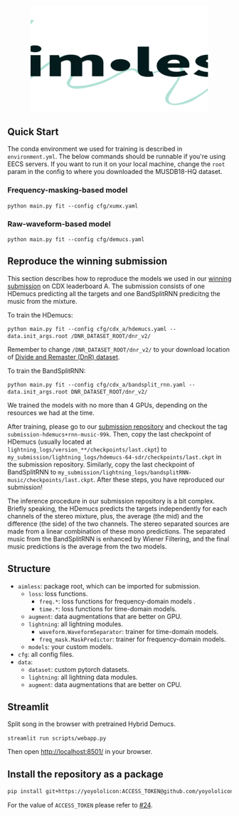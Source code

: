 <div align="center">

<img width="400px" src="docs/aimless-logo-crop.svg">

</div>

## Quick Start

The conda environment we used for training is described in `environment.yml`.
The below commands should be runnable if you're using EECS servers.
If you want to run it on your local machine, change the `root` param in the config to where you downloaded the MUSDB18-HQ dataset.

### Frequency-masking-based model


```commandline
python main.py fit --config cfg/xumx.yaml
```

### Raw-waveform-based model


```commandline
python main.py fit --config cfg/demucs.yaml
```

## Reproduce the winning submission

This section describes how to reproduce the models we used in our [winning submission](https://gitlab.aicrowd.com/yoyololicon/cdx-submissions/-/issues/90) on CDX leaderboard A.
The submission consists of one HDemucs predicting all the targets and one BandSplitRNN predicitng the music from the mixture.

To train the HDemucs:
```commandline
python main.py fit --config cfg/cdx_a/hdemucs.yaml --data.init_args.root /DNR_DATASET_ROOT/dnr_v2/
```
Remember to change `/DNR_DATASET_ROOT/dnr_v2/` to your download location of [Divide and Remaster (DnR) dataset](https://zenodo.org/record/6949108).

To train the BandSplitRNN:
```commandline
python main.py fit --config cfg/cdx_a/bandsplit_rnn.yaml --data.init_args.root DNR_DATASET_ROOT/dnr_v2/
```

We trained the models with no more than 4 GPUs, depending on the resources we had at the time.

After training, please go to our [submission repository](https://gitlab.aicrowd.com/yoyololicon/cdx-submissions/) and checkout the tag `submission-hdemucs+rnn-music-99k`.
Then, copy the last checkpoint of HDemucs (usually located at `lightning_logs/version_**/checkpoints/last.ckpt`) to `my_submission/lightning_logs/hdemucs-64-sdr/checkpoints/last.ckpt` in the submission repository.
Similarly, copy the last checkpoint of BandSplitRNN to `my_submission/lightning_logs/bandsplitRNN-music/checkpoints/last.ckpt`.
After these steps, you have reproduced our submission!

The inference procedure in our submission repository is a bit complex.
Briefly speaking, the HDemucs predicts the targets independently for each channels of the stereo mixture, plus, the average (the mid) and the difference (the side) of the two channels.
The stereo separated sources are made from a linear combination of these mono predictions.
The separated music from the BandSplitRNN is enhanced by Wiener Filtering, and the final music predictions is the average from the two models.

## Structure

* `aimless`: package root, which can be imported for submission.
  * `loss`: loss functions.
    * `freq.*`: loss functions for frequency-domain models .
    * `time.*`: loss functions for time-domain models.
  * `augment`: data augmentations that are better on GPU.
  * `lightning`: all lightning modules.
    * `waveform.WaveformSeparator`: trainer for time-domain models.
    * `freq_mask.MaskPredictor`: trainer for frequency-domain models.
  * `models`: your custom models.
* `cfg`: all config files.
* `data`: 
  * `dataset`: custom pytorch datasets.
  * `lightning`: all lightning data modules.
  * `augment`: data augmentations that are better on CPU.

## Streamlit

Split song in the browser with pretrained Hybrid Demucs. 

``` streamlit run scripts/webapp.py ```

Then open [http://localhost:8501/](http://localhost:8501/) in your browser. 


## Install the repository as a package

```sh
pip install git+https://yoyololicon:ACCESS_TOKEN@github.com/yoyololicon/mdx23-aim-playground
```
For the value of `ACCESS_TOKEN` please refer to [#24](https://github.com/yoyololicon/mdx23-aim-playground/issues/24#issuecomment-1420952853).
